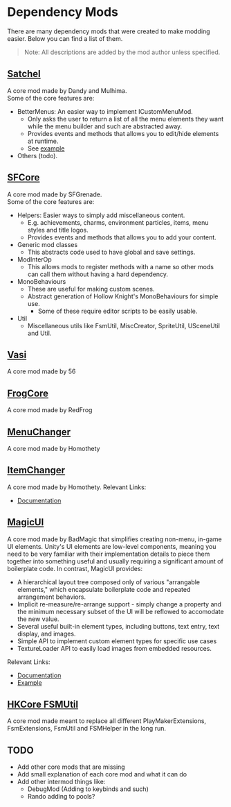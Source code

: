 ﻿---
nav_order: 13
---
# Dependency Mods

There are many dependency mods that were created to make modding easier. Below you can find a list of them.
> Note: All descriptions are added by the mod author unless specified.

## [Satchel](https://github.com/PrashantMohta/Satchel)

A core mod made by Dandy and Mulhima.  
Some of the core features are:

- BetterMenus: An easier way to implement ICustomMenuMod.
  - Only asks the user to return a list of all the menu elements they want while the menu builder and such are abstracted away.
  - Provides events and methods that allows you to edit/hide elements at runtime.
  - See [example](https://github.com/PrashantMohta/Satchel/tree/master/BetterMenus/Example)
- Others (todo).

## [SFCore](https://github.com/SFGrenade/SFCore)

A core mod made by SFGrenade.  
Some of the core features are:

- Helpers: Easier ways to simply add miscellaneous content.
  - E.g. achievements, charms, environment particles, items, menu styles and title logos.
  - Provides events and methods that allows you to add your content.
- Generic mod classes
  - This abstracts code used to have global and save settings.
- ModInterOp
  - This allows mods to register methods with a name so other mods can call them without having a hard dependency.
- MonoBehaviours
  - These are useful for making custom scenes.
  - Abstract generation of Hollow Knight's MonoBehaviours for simple use.
    - Some of these require editor scripts to be easily usable.
- Util
  - Miscellaneous utils like FsmUtil, MiscCreator, SpriteUtil, USceneUtil and Util.

## [Vasi](https://github.com/fifty-six/HollowKnight.Vasi)

A core mod made by 56

## [FrogCore](https://github.com/RedFrog6002/FrogCore)

A core mod made by RedFrog

## [MenuChanger](https://github.com/homothetyhk/HollowKnight.MenuChanger)

A core mod made by Homothety

## [ItemChanger](https://github.com/homothetyhk/HollowKnight.ItemChanger)

A core mod made by Homothety. 
Relevant Links:
- [Documentation](https://homothetyhk.github.io/HollowKnight.ItemChanger/)

## [MagicUI](https://github.com/BadMagic100/HollowKnight.MagicUI)

A core mod made by BadMagic that simplifies creating non-menu, in-game UI elements. Unity's UI elements are low-level components, meaning you need to be
very familiar with their implementation details to piece them together into something useful and usually requiring a significant amount of boilerplate code.
In contrast, MagicUI provides:
* A hierarchical layout tree composed only of various "arrangable elements," which encapsulate boilerplate code and repeated arrangement behaviors.
* Implicit re-measure/re-arrange support - simply change a property and the minimum necessary subset of the UI will be reflowed to accomodate the new value.
* Several useful built-in element types, including buttons, text entry, text display, and images.
* Simple API to implement custom element types for specific use cases
* TextureLoader API to easily load images from embedded resources.

Relevant Links:
- [Documentation](https://badmagic100.github.io/HollowKnight.MagicUI/)
- [Example](https://github.com/BadMagic100/HollowKnight.MagicUI/blob/master/MagicUIExamples)

## [HKCore FSMUtil](https://github.com/hk-modding/HK.Core.FsmUtil)

A core mod made meant to replace all different PlayMakerExtensions, FsmExtensions, FsmUtil and FSMHelper in the long run.

## TODO

- Add other core mods that are missing
- Add small explanation of each core mod and what it can do
- Add other intermod things like:
  - DebugMod (Adding to keybinds and such)
  - Rando adding to pools?
